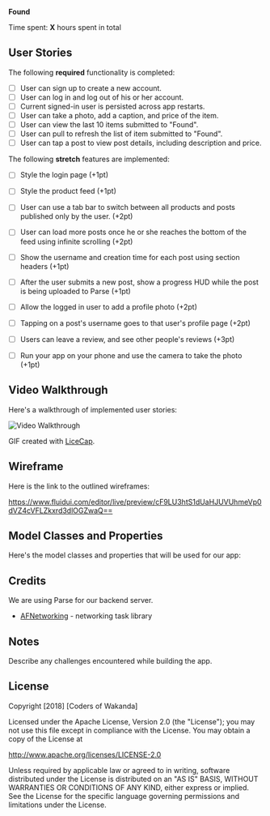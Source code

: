 **Found** 

Time spent: **X** hours spent in total

## User Stories

The following **required** functionality is completed:

- [ ] User can sign up to create a new account.
- [ ] User can log in and log out of his or her account.
- [ ] Current signed-in user is persisted across app restarts.
- [ ] User can take a photo, add a caption, and price of the item.
- [ ] User can view the last 10 items submitted to "Found".
- [ ] User can pull to refresh the list of item submitted to "Found".
- [ ] User can tap a post to view post details, including description and price.

The following **stretch** features are implemented:

- [ ] Style the login page (+1pt)
- [ ] Style the product feed  (+1pt)
- [ ] User can use a tab bar to switch between all products and posts published only by the user. (+2pt)
- [ ] User can load more posts once he or she reaches the bottom of the feed using infinite scrolling (+2pt)
- [ ] Show the username and creation time for each post using section headers (+1pt)
- [ ] After the user submits a new post, show a progress HUD while the post is being uploaded to Parse (+1pt)
- [ ] Allow the logged in user to add a profile photo (+2pt)
- [ ] Tapping on a post's username goes to that user's profile page (+2pt)
- [ ] Users can leave a review, and see other people's reviews (+3pt)
- [ ] Run your app on your phone and use the camera to take the photo (+1pt)


## Video Walkthrough

Here's a walkthrough of implemented user stories:

<img src='http://i.imgur.com/link/to/your/gif/file.gif' title='Video Walkthrough' width='' alt='Video Walkthrough' />

GIF created with [LiceCap](http://www.cockos.com/licecap/).

## Wireframe

Here is the link to the outlined wireframes:

https://www.fluidui.com/editor/live/preview/cF9LU3htS1dUaHJUVUhmeVp0dVZ4cVFLZkxrd3dlOGZwaQ==

## Model Classes and Properties

Here's the model classes and properties that will be used for our app:

## Credits

We are using Parse for our backend server. 

- [AFNetworking](https://github.com/AFNetworking/AFNetworking) - networking task library


## Notes

Describe any challenges encountered while building the app.

## License

Copyright [2018] [Coders of Wakanda]

Licensed under the Apache License, Version 2.0 (the "License");
you may not use this file except in compliance with the License.
You may obtain a copy of the License at

http://www.apache.org/licenses/LICENSE-2.0

Unless required by applicable law or agreed to in writing, software
distributed under the License is distributed on an "AS IS" BASIS,
WITHOUT WARRANTIES OR CONDITIONS OF ANY KIND, either express or implied.
See the License for the specific language governing permissions and
limitations under the License.
